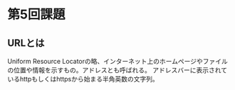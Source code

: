 # 第5回課題
## URLとは
Uniform Resource Locatorの略、インターネット上のホームページやファイルの位置や情報を示すもの。アドレスとも呼ばれる。
アドレスバーに表示されているhttpもしくはhttpsから始まる半角英数の文字列。
